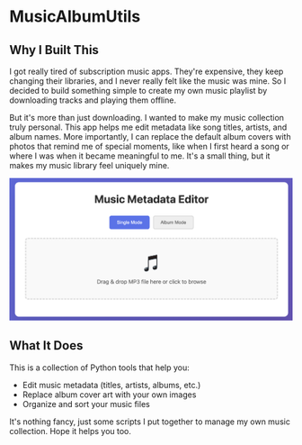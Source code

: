 # MusicAlbumUtils

## Why I Built This

I got really tired of subscription music apps. They're expensive, they keep changing their libraries, and I never really felt like the music was mine. So I decided to build something simple to create my own music playlist by downloading tracks and playing them offline.

But it's more than just downloading. I wanted to make my music collection truly personal. This app helps me edit metadata like song titles, artists, and album names. More importantly, I can replace the default album covers with photos that remind me of special moments, like when I first heard a song or where I was when it became meaningful to me. It's a small thing, but it makes my music library feel uniquely mine.

![Demo](demo.png)

## What It Does

This is a collection of Python tools that help you:
- Edit music metadata (titles, artists, albums, etc.)
- Replace album cover art with your own images
- Organize and sort your music files

It's nothing fancy, just some scripts I put together to manage my own music collection. Hope it helps you too.
